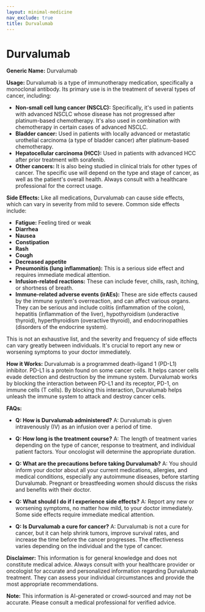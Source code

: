 ```yaml
---
layout: minimal-medicine
nav_exclude: true
title: Durvalumab
---
```


# Durvalumab

**Generic Name:** Durvalumab

**Usage:** Durvalumab is a type of immunotherapy medication, specifically a monoclonal antibody.  Its primary use is in the treatment of several types of cancer, including:

* **Non-small cell lung cancer (NSCLC):**  Specifically, it's used in patients with advanced NSCLC whose disease has not progressed after platinum-based chemotherapy. It's also used in combination with chemotherapy in certain cases of advanced NSCLC.
* **Bladder cancer:** Used in patients with locally advanced or metastatic urothelial carcinoma (a type of bladder cancer) after platinum-based chemotherapy.
* **Hepatocellular carcinoma (HCC):** Used in patients with advanced HCC after prior treatment with sorafenib.
* **Other cancers:** It is also being studied in clinical trials for other types of cancer.  The specific use will depend on the type and stage of cancer, as well as the patient's overall health.  Always consult with a healthcare professional for the correct usage.

**Side Effects:**  Like all medications, Durvalumab can cause side effects, which can vary in severity from mild to severe.  Common side effects include:

* **Fatigue:** Feeling tired or weak
* **Diarrhea**
* **Nausea**
* **Constipation**
* **Rash**
* **Cough**
* **Decreased appetite**
* **Pneumonitis (lung inflammation):** This is a serious side effect and requires immediate medical attention.
* **Infusion-related reactions:** These can include fever, chills, rash, itching, or shortness of breath.
* **Immune-related adverse events (irAEs):** These are side effects caused by the immune system's overreaction, and can affect various organs. They can be serious and include colitis (inflammation of the colon), hepatitis (inflammation of the liver), hypothyroidism (underactive thyroid), hyperthyroidism (overactive thyroid), and endocrinopathies (disorders of the endocrine system).

This is not an exhaustive list, and the severity and frequency of side effects can vary greatly between individuals.  It's crucial to report any new or worsening symptoms to your doctor immediately.

**How it Works:** Durvalumab is a programmed death-ligand 1 (PD-L1) inhibitor.  PD-L1 is a protein found on some cancer cells. It helps cancer cells evade detection and destruction by the immune system. Durvalumab works by blocking the interaction between PD-L1 and its receptor, PD-1, on immune cells (T cells). By blocking this interaction, Durvalumab helps unleash the immune system to attack and destroy cancer cells.

**FAQs:**

* **Q: How is Durvalumab administered?** A: Durvalumab is given intravenously (IV) as an infusion over a period of time.

* **Q: How long is the treatment course?** A: The length of treatment varies depending on the type of cancer, response to treatment, and individual patient factors. Your oncologist will determine the appropriate duration.

* **Q: What are the precautions before taking Durvalumab?** A: You should inform your doctor about all your current medications, allergies, and medical conditions, especially any autoimmune diseases, before starting Durvalumab.  Pregnant or breastfeeding women should discuss the risks and benefits with their doctor.

* **Q: What should I do if I experience side effects?** A: Report any new or worsening symptoms, no matter how mild, to your doctor immediately. Some side effects require immediate medical attention.

* **Q: Is Durvalumab a cure for cancer?** A: Durvalumab is not a cure for cancer, but it can help shrink tumors, improve survival rates, and increase the time before the cancer progresses.  The effectiveness varies depending on the individual and the type of cancer.

**Disclaimer:** This information is for general knowledge and does not constitute medical advice.  Always consult with your healthcare provider or oncologist for accurate and personalized information regarding Durvalumab treatment. They can assess your individual circumstances and provide the most appropriate recommendations.


**Note:** This information is AI-generated or crowd-sourced and may not be accurate. Please consult a medical professional for verified advice.